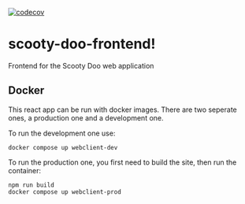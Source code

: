 [![codecov](https://codecov.io/gh/Scooty-Doo/scooty-doo-frontend/graph/badge.svg?token=4SNOPRGXQ3)](https://codecov.io/gh/Scooty-Doo/scooty-doo-frontend)

# scooty-doo-frontend!
Frontend for the Scooty Doo web application

## Docker

This react app can be run with docker images. There are two seperate ones, a production one and a development one.

To run the development one use:
```
docker compose up webclient-dev
```

To run the production one, you first need to build the site, then run the container:
```
npm run build
docker compose up webclient-prod
```
